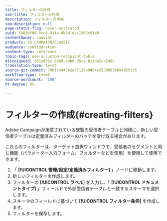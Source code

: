 ```yaml
---
title: フィルターの作成
seo-title: フィルターの作成
description: フィルターの作成
seo-description: null
page-status-flag: never-activated
uuid: fa03ef00-6cc8-414a-8b3d-dbc1565c91a8
contentOwner: sauviat
products: SG_CAMPAIGN/CLASSIC
audience: configuration
content-type: reference
topic-tags: use-a-custom-recipient-table
discoiquuid: c61e8592-8868-4bb6-95ce-817da2cd248b
translation-type: tm+mt
source-git-commit: 70b143445b2e77128b9404e35d96b39694d55335
workflow-type: tm+mt
source-wordcount: '100'
ht-degree: 8%

---
```



# フィルターの作成{#creating-filters}

Adobe Campaignが用意されている既製の受信者テーブルと同様に、新しい受信者テーブルは定義済みフィルターのバッチを受け取る場合があります。

これらのフィルターは、ターゲット選択ウィンドウで、受信者のセグメントと同じ機能（パラメーター入力フォーム、フォルダーなどを使用）を使用して使用できます。

1. 「 **[!UICONTROL 管理/設定/定義済みフィルター]** 」ノードに移動します。
1. 新しいフィルターを作成します。
1. フィルターの **[!UICONTROL ラベル]** を入力し、「 **[!UICONTROL ドキュメントタイプ]** 」フィールドで外部受信者テーブルと一致するスキーマを選択します。
1. スキーマのフィールドに基づいて **[!UICONTROL フィルター条件]** を作成します。
1. フィルターを保存します。


